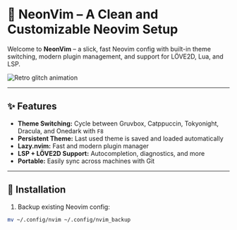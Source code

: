 # 🌈 NeonVim – A Clean and Customizable Neovim Setup

Welcome to **NeonVim** – a slick, fast Neovim config with built-in theme switching, modern plugin management, and support for LÖVE2D, Lua, and LSP.

![Retro glitch animation](https://i.gifer.com/7eTp.gif)

---

## ✨ Features
- **Theme Switching:** Cycle between Gruvbox, Catppuccin, Tokyonight, Dracula, and Onedark with `F8`  
- **Persistent Theme:** Last used theme is saved and loaded automatically  
- **Lazy.nvim:** Fast and modern plugin manager  
- **LSP + LÖVE2D Support:** Autocompletion, diagnostics, and more  
- **Portable:** Easily sync across machines with Git  

---

## 🚀 Installation
1. Backup existing Neovim config:
```bash
mv ~/.config/nvim ~/.config/nvim_backup
